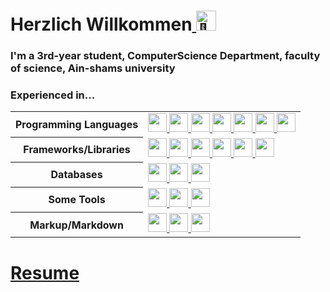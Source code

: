 <h1>Herzlich Willkommen<a href="#"><picture>
  <source srcset="https://fonts.gstatic.com/s/e/notoemoji/latest/1f44b/512.webp" type="image/webp">
  <img src="https://fonts.gstatic.com/s/e/notoemoji/latest/1f44b/512.gif" alt="👋" width="32" height="32">
</picture></a></h1>
<h3>I'm a 3rd-year student, ComputerScience Department, faculty of science, Ain-shams university </h3>
<h3>Experienced in... </h3>

<table style="width:100%" align="center">
 <tr>
    <th>Programming Languages</th>
    <td> 
      <a href="#">
      <img src="https://img.shields.io/badge/-JavaScript-black?logo=javascript" style="height:30px"/>
      <img src="https://img.shields.io/badge/-C++-0458a0?logo=c%2B%2B" style="height:30px"/>
      <img src="https://img.shields.io/badge/-TypeScript-007ACC?logo=typescript&logoColor=white" style="height:30px"/>      
      <img src="https://img.shields.io/badge/-Dart-blue?logo=dart" style="height:30px"/>
      <img src="https://img.shields.io/badge/-Java-007396" style="height:30px"/>
      <img src="https://img.shields.io/badge/-PHP-787CB5?logo=PHP&logoColor=black" style="height:30px"/>
      <img src="https://img.shields.io/badge/-Python-ffff47?logo=python" style="height:30px"/>
      </a>
 
   </td>
  </tr>
  <tr>
    <th>Frameworks/Libraries</th>
    <td>
      <a href="#">
      <img src="https://img.shields.io/badge/-Node.js-black?logo=Node.js&logoColor=339933" style="height:30px"/>
      <img src="https://img.shields.io/badge/-Express.js-black?logo=express&logoColor=white" style="height:30px"/>
      <img src="https://img.shields.io/badge/-Next.js-black?logo=nextdotjs&logoColor=white" style="height:30px"/>
      <img src="https://img.shields.io/badge/-React.js-black?logo=react&logoColor=Crayola" style="height:30px"/>
      <img src="https://img.shields.io/badge/-Tailwind-1e293b?logo=tailwindcss&logoColor=38bdf8" style="height:30px"/>
      <img src="https://img.shields.io/badge/-Flutter-white?logo=flutter&logoColor=blue"  style="height:30px" />
      </a>
    </td>
  </tr>
  <tr>
    <th>Databases</th>
    <td>
      <a href="#">
      <img src="https://img.shields.io/badge/-MySQL-4479A1?logo=mysql&logoColor=white" style="height:30px"/>
      <img src="https://img.shields.io/badge/-MongoDB-black?logo=mongodb" style="height:30px"/>
      <img src="https://img.shields.io/badge/-FireBase-black?logo=firebase&logoColor=yellow" style="height:30px"/>
      </a>
    </td>
  </tr>
  <tr>
    <th>Some Tools</th>
    <td>
      <a href="#">
      <img src="https://img.shields.io/badge/-Docker-2496ED?logo=docker&logoColor=white" style="height:30px"/>
      <img src="https://img.shields.io/badge/-Git-black?logo=git" style="height:30px"/> 
      <img src="https://img.shields.io/badge/-GitHub-181717?logo=github" style="height:30px"/>
      </a>
    </td>
  </tr>
  <tr>
    <th>Markup/Markdown</th>
    <td>
      <a href="#">
      <img src="https://img.shields.io/badge/-HTML5-E34F26?logo=html5&logoColor=white" style="height:30px"/>
      <img src="https://img.shields.io/badge/-CSS3-1572B6?logo=css3" style="height:30px"/>
      <img src="https://img.shields.io/badge/Markdown-black?logo=markdown&logoColor=white" style="height:30px"/>
      </a>
    </td>
  </tr>
</table>


# [Resume](https://github.com/Sherif-lotfy/Sherif-lotfy/blob/1f3d9db1325efb4a3319ae6c3d5484214750ad7a/Sherif%20Lotfy.pdf) 
